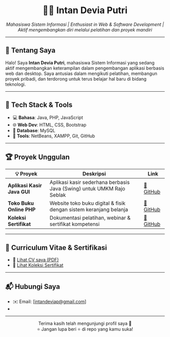 <h1 align="center">👩‍💻 Intan Devia Putri</h1>
<p align="center">
  <em>Mahasiswa Sistem Informasi | Enthusiast in Web & Software Development | Aktif mengembangkan diri melalui pelatihan dan proyek mandiri</em>
</p>

---

## 🚀 Tentang Saya

Halo! Saya **Intan Devia Putri**, mahasiswa Sistem Informasi yang sedang aktif mengembangkan keterampilan dalam pengembangan aplikasi berbasis web dan desktop. Saya antusias dalam mengikuti pelatihan, membangun proyek pribadi, dan terdorong untuk terus belajar hal baru di bidang teknologi.

---

## 🧰 Tech Stack & Tools

- 💻 **Bahasa**: Java, PHP, JavaScript
- 🌐 **Web Dev**: HTML, CSS, Bootstrap
- 🧩 **Database**: MySQL
- 🧠 **Tools**: NetBeans, XAMPP, Git, GitHub

---

## 🏆 Proyek Unggulan

| 💡 Proyek | Deskripsi | Link |
|----------|-----------|------|
| **Aplikasi Kasir Java GUI** | Aplikasi kasir sederhana berbasis Java (Swing) untuk UMKM Rajo Seblak | [🔗 GitHub](https://github.com/intandv/Aplikasi-Kasir-Sederhana) |
| **Toko Buku Online PHP** | Website toko buku digital & fisik dengan sistem keranjang belanja | [🔗 GitHub](https://github.com/intandv/Litera--Toko-Buku-Online) |
| **Koleksi Sertifikat** | Dokumentasi pelatihan, webinar & sertifikat kompetensi | [🔗 GitHub](https://github.com/intandv/Sertifikat) |

---

## 📄 Curriculum Vitae & Sertifikasi

- 📎 [Lihat CV saya (PDF)](https://github.com/intandv/Sertifikat/blob/main/CV%20-Intan%20Devia%20Putri.pdf)
- 📁 [Lihat Koleksi Sertifikat](https://github.com/intandv/Sertifikat)

---

## 📬 Hubungi Saya

- ✉️ Email: [intandeviap@gmail.com]
- 

---

<p align="center">
  Terima kasih telah mengunjungi profil saya 🙌  
  <br>⭐ Jangan lupa beri ⭐ di repo yang kamu suka!
</p>
